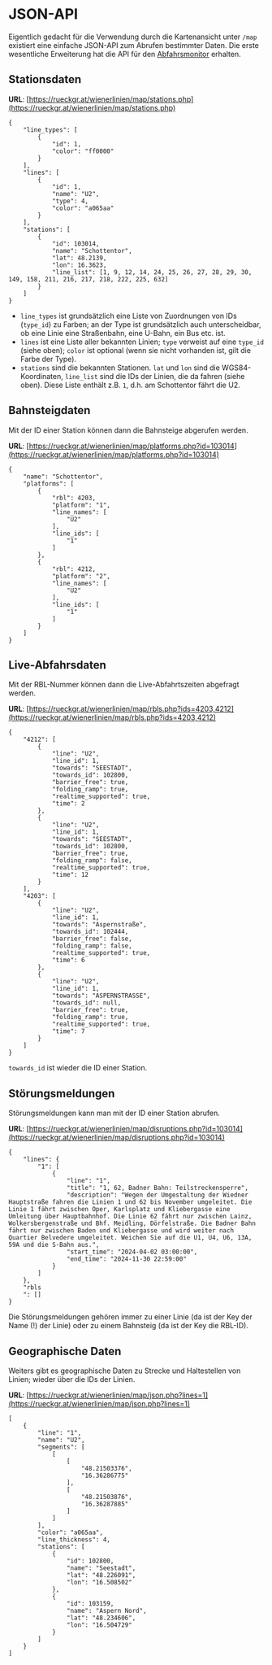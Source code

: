 # JSON-API

Eigentlich gedacht für die Verwendung durch die Kartenansicht unter `/map` existiert eine einfache JSON-API zum Abrufen bestimmter Daten.
Die erste wesentliche Erweiterung hat die API für den [Abfahrsmonitor](https://github.com/paulchen/departure-monitor) erhalten.

## Stationsdaten

**URL**: [https://rueckgr.at/wienerlinien/map/stations.php](https://rueckgr.at/wienerlinien/map/stations.php)

```
{
    "line_types": [
        {
            "id": 1,
            "color": "ff0000"
        }
    ],
    "lines": [
        {
            "id": 1,
            "name": "U2",
            "type": 4,
            "color": "a065aa"
        } 
    ],
    "stations": [
        {
            "id": 103014,
            "name": "Schottentor",
            "lat": 48.2139,
            "lon": 16.3623,
            "line_list": [1, 9, 12, 14, 24, 25, 26, 27, 28, 29, 30, 149, 158, 211, 216, 217, 218, 222, 225, 632]
        } 
    ]
}
```

- `line_types` ist grundsätzlich eine Liste von Zuordnungen von IDs (`type_id`) zu Farben; an der Type ist grundsätzlich auch unterscheidbar, ob eine Linie eine Straßenbahn, eine U-Bahn, ein Bus etc. ist.
- `lines` ist eine Liste aller bekannten Linien; `type` verweist auf eine `type_id` (siehe oben); `color` ist optional (wenn sie nicht vorhanden ist, gilt die Farbe der Type).
- `stations` sind die bekannten Stationen. `lat` und `lon` sind die WGS84-Koordinaten, `line_list` sind die IDs der Linien, die da fahren (siehe oben). Diese Liste enthält z.B. `1`, d.h. am Schottentor fährt die U2.

## Bahnsteigdaten

Mit der ID einer Station können dann die Bahnsteige abgerufen werden.

**URL**: [https://rueckgr.at/wienerlinien/map/platforms.php?id=103014](https://rueckgr.at/wienerlinien/map/platforms.php?id=103014)

```
{
    "name": "Schottentor",
    "platforms": [
        {
            "rbl": 4203,
            "platform": "1",
            "line_names": [
                "U2"
            ],
            "line_ids": [
                "1"
            ]
        },
        {
            "rbl": 4212,
            "platform": "2",
            "line_names": [
                "U2"
            ],
            "line_ids": [
                "1"
            ]
        }
    ]
} 
```

## Live-Abfahrsdaten

Mit der RBL-Nummer können dann die Live-Abfahrtszeiten abgefragt werden.

**URL**: [https://rueckgr.at/wienerlinien/map/rbls.php?ids=4203,4212](https://rueckgr.at/wienerlinien/map/rbls.php?ids=4203,4212)

```
{
    "4212": [
        {
            "line": "U2",
            "line_id": 1,
            "towards": "SEESTADT",
            "towards_id": 102800,
            "barrier_free": true,
            "folding_ramp": true,
            "realtime_supported": true,
            "time": 2
        },
        {
            "line": "U2",
            "line_id": 1,
            "towards": "SEESTADT",
            "towards_id": 102800,
            "barrier_free": true,
            "folding_ramp": false,
            "realtime_supported": true,
            "time": 12
        }
    ],
    "4203": [
        {
            "line": "U2",
            "line_id": 1,
            "towards": "Aspernstraße",
            "towards_id": 102444,
            "barrier_free": false,
            "folding_ramp": false,
            "realtime_supported": true,
            "time": 6
        },
        {
            "line": "U2",
            "line_id": 1,
            "towards": "ASPERNSTRASSE",
            "towards_id": null,
            "barrier_free": true,
            "folding_ramp": true,
            "realtime_supported": true,
            "time": 7
        }
    ]
}
```

`towards_id` ist wieder die ID einer Station. 

## Störungsmeldungen


Störungsmeldungen kann man mit der ID einer Station abrufen.

**URL**: [https://rueckgr.at/wienerlinien/map/disruptions.php?id=103014](https://rueckgr.at/wienerlinien/map/disruptions.php?id=103014)

```
{
    "lines": {
        "1": [
            {
                "line": "1",
                "title": "1, 62, Badner Bahn: Teilstreckensperre",
                "description": "Wegen der Umgestaltung der Wiedner Hauptstraße fahren die Linien 1 und 62 bis November umgeleitet. Die Linie 1 fährt zwischen Oper, Karlsplatz und Kliebergasse eine Umleitung über Hauptbahnhof. Die Linie 62 fährt nur zwischen Lainz, Wolkersbergenstraße und Bhf. Meidling, Dörfelstraße. Die Badner Bahn fährt nur zwischen Baden und Kliebergasse und wird weiter nach Quartier Belvedere umgeleitet. Weichen Sie auf die U1, U4, U6, 13A, 59A und die S-Bahn aus.",
                "start_time": "2024-04-02 03:00:00",
                "end_time": "2024-11-30 22:59:00"
            }
        ]
    },
    "rbls
    ": []
}
```

Die Störungsmeldungen gehören immer zu einer Linie (da ist der Key der Name (!) der Linie) oder zu einem Bahnsteig (da ist der Key die RBL-ID).

## Geographische Daten

Weiters gibt es geographische Daten zu Strecke und Haltestellen von Linien; wieder über die IDs der Linien.

**URL**: [https://rueckgr.at/wienerlinien/map/json.php?lines=1](https://rueckgr.at/wienerlinien/map/json.php?lines=1)

```
[
    {
        "line": "1",
        "name": "U2",
        "segments": [
            [
                [
                    "48.21503376",
                    "16.36286775"
                ],
                [
                    "48.21503876",
                    "16.36287885"
                ]
            ]
        ],
        "color": "a065aa",
        "line_thickness": 4,
        "stations": [
            {
                "id": 102800,
                "name": "Seestadt",
                "lat": "48.226091",
                "lon": "16.508502"
            },
            {
                "id": 103159,
                "name": "Aspern Nord",
                "lat": "48.234606",
                "lon": "16.504729"
            }
        ]
    }
]
```

